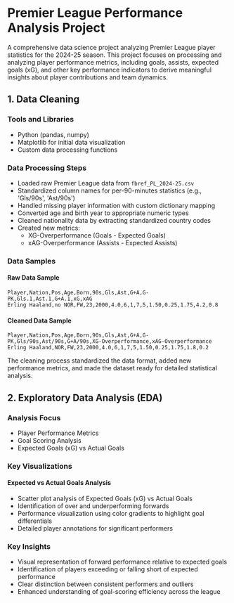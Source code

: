 # Premier League Performance Analysis Project

A comprehensive data science project analyzing Premier League player statistics for the 2024-25 season. This project focuses on processing and analyzing player performance metrics, including goals, assists, expected goals (xG), and other key performance indicators to derive meaningful insights about player contributions and team dynamics.

## 1. Data Cleaning

### Tools and Libraries

- Python (pandas, numpy)
- Matplotlib for initial data visualization
- Custom data processing functions

### Data Processing Steps

- Loaded raw Premier League data from `fbref_PL_2024-25.csv`
- Standardized column names for per-90-minutes statistics (e.g., 'Gls/90s', 'Ast/90s')
- Handled missing player information with custom dictionary mapping
- Converted age and birth year to appropriate numeric types
- Cleaned nationality data by extracting standardized country codes
- Created new metrics:
  - XG-Overperformance (Goals - Expected Goals)
  - xAG-Overperformance (Assists - Expected Assists)

### Data Samples

#### Raw Data Sample

```csv
Player,Nation,Pos,Age,Born,90s,Gls,Ast,G+A,G-PK,Gls.1,Ast.1,G+A.1,xG,xAG
Erling Haaland,no NOR,FW,23,2000,4.0,6,1,7,5,1.50,0.25,1.75,4.2,0.8
```

#### Cleaned Data Sample

```csv
Player,Nation,Pos,Age,Born,90s,Gls,Ast,G+A,G-PK,Gls/90s,Ast/90s,G+A/90s,XG-Overperformance,xAG-Overperformance
Erling Haaland,NOR,FW,23,2000,4.0,6,1,7,5,1.50,0.25,1.75,1.8,0.2
```

The cleaning process standardized the data format, added new performance metrics, and made the dataset ready for detailed statistical analysis.

## 2. Exploratory Data Analysis (EDA)

### Analysis Focus

- Player Performance Metrics
- Goal Scoring Analysis
- Expected Goals (xG) vs Actual Goals

### Key Visualizations

#### Expected vs Actual Goals Analysis

- Scatter plot analysis of Expected Goals (xG) vs Actual Goals
- Identification of over and underperforming forwards
- Performance visualization using color gradients to highlight goal differentials
- Detailed player annotations for significant performers

### Key Insights

- Visual representation of forward performance relative to expected goals
- Identification of players exceeding or falling short of expected performance
- Clear distinction between consistent performers and outliers
- Enhanced understanding of goal-scoring efficiency across the league
